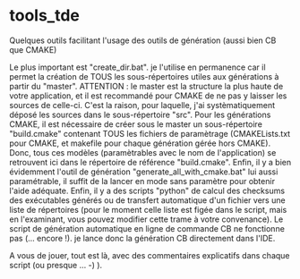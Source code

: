 # tools_tde
Quelques outils facilitant l'usage des outils de génération (aussi bien CB que CMAKE)

Le plus important est "create_dir.bat". je l'utilise en permanence car il permet la création de TOUS les sous-répertoires utiles aux générations à partir du "master".
ATTENTION : le master est la structure la plus haute de votre application, et il est recommandé pour CMAKE de ne pas y laisser les sources de celle-ci.
C'est la raison, pour laquelle, j'ai systèmatiquement déposé les sources dans le sous-répertoire "src".
Pour les générations CMAKE, il est nécessaire de créer sous le master un sous-répertoire "build.cmake" contenant TOUS les fichiers de paramètrage (CMAKELists.txt pour CMAKE, 
et makefile pour chaque génération gérée hors CMAKE).
Donc, tous ces modèles (paramètrables avec le nom de l'application) se retrouvent ici dans le répertoire de référence "build.cmake".
Enfin, il y a bien évidemment l'outil de génération "generate_all_with_cmake.bat" lui aussi paramétrable, il suffit de la lancer en mode sans paramètre pour obtenir
l'aide adéquate.
Enfin, il y a des scripts "python" de calcul des checksums des exécutables générés ou de transfert automatique d'un fichier vers une liste de répertoires (pour le moment 
celle liste est figée dans le script, mais en l'examinant, vous pouvez modifier cette trame à votre convenance).
Le script de génération automatique en ligne de commande CB ne fonctionne pas (... encore !).
je lance donc la génération CB directement dans l'IDE.

A vous de jouer, tout est là, avec des commentaires explicatifs dans chaque script (ou presque ... -) ).
